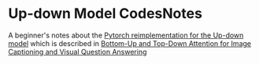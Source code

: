 # Up-down Model CodesNotes
A beginner's notes about the [Pytorch reimplementation for the Up-down model](https://github.com/hengyuan-hu/bottom-up-attention-vqa) which is described in [Bottom-Up and Top-Down Attention for Image Captioning and Visual Question Answering](https://openaccess.thecvf.com/content_cvpr_2018/html/Anderson_Bottom-Up_and_Top-Down_CVPR_2018_paper.html)
